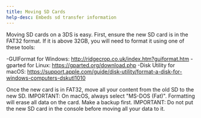```yaml
---
title: Moving SD Cards
help-desc: Embeds sd transfer information
---
```


Moving SD cards on a 3DS is easy.
First, ensure the new SD card is in the FAT32 format.
If it is above 32GB, you will need to format it using one of these tools:

-GUIFormat for Windows: http://ridgecrop.co.uk/index.htm?guiformat.htm
-gparted for Linux: https://gparted.org/download.php
-Disk Utility for macOS: https://support.apple.com/guide/disk-utility/format-a-disk-for-windows-computers-dskutl1010

Once the new card is in FAT32, move all your content from the old SD to the new SD.
IMPORTANT: On macOS, always select "MS-DOS (Fat)". Formatting will erase all data on the card. Make a backup first.
IMPORTANT: Do not put the new SD card in the console before moving all your data to it.
